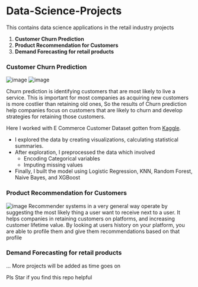 # Data-Science-Projects
This contains data science applications in the retail industry projects
1. **Customer Churn Prediction**
2. **Product Recommendation for Customers**
3. **Demand Forecasting for retail products**

### Customer Churn Prediction
![image](https://user-images.githubusercontent.com/42872872/158339814-d33fb740-9d1e-4d31-acfa-faccaac69afc.png)
![image](https://user-images.githubusercontent.com/42872872/158338960-d5ac49da-e8e7-4af9-a368-d3ea5b12e11e.png)

Churn prediction is identifying customers that are most likely to live a service. This is important for most companies as acquiring new customers is more costlier than retaining old ones, So the results of Churn prediction help companies focus on customers that are likely to churn and develop strategies for retaining those customers.

Here I worked with E Commerce Customer Dataset gotten from [Kaggle](https://www.kaggle.com/ankitverma2010/ecommerce-customer-churn-analysis-and-prediction). 
* I explored the data by creating visualizations, calculating statistical summaries.
* After exploration, I preprocessed the data which involved
    * Encoding Categorical variables
    * Imputing missing values
* Finally, I built the model using Logistic Regression, KNN, Random Forest, Naive Bayes, and XGBoost

### Product Recommendation for Customers
![image](https://editor.analyticsvidhya.com/uploads/88506recommendation%20system.png)
Recommender systems in a very general way operate by suggesting the most likely thing a user want to receive next to a user. It helps companies in retaining customers on platforms, and increasing customer lifetime value. By looking at users history on your platform, you are able to profile them and give them recommendations based on that profile
### Demand Forecasting for retail products
...
More projects will be added as time goes on


Pls Star if you find this repo helpful
